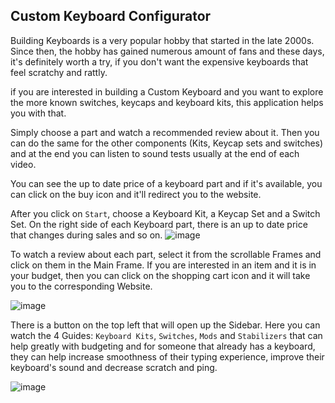 


                                    
## Custom Keyboard Configurator
                            
Building Keyboards is a very popular hobby that started in the late 2000s. Since then, the hobby has gained numerous amount of fans and these days, it's definitely worth a try, if you don't want the expensive keyboards that feel scratchy and rattly.

if you are interested in building a Custom Keyboard and you want to explore the more known switches, keycaps and keyboard kits, this application helps you with that. 

Simply choose a part and watch a recommended review about it. Then you can do the same for the other components (Kits, Keycap sets and switches) and at the end you can listen to sound tests usually at the end of each video. 

You can see the up to date price of a keyboard part and if it's available, you can click on the buy icon and it'll redirect you to the website.


After you click on ``Start``, choose a Keyboard Kit, a Keycap Set and a Switch Set. On the right side of each Keyboard part, there is an up to date price that changes during sales and so on. 
![image](https://user-images.githubusercontent.com/120993360/234740825-877beefb-8f23-4fda-acc6-07b5cf15c316.png)

To watch a review about each part, select it from the scrollable Frames and click on them in the Main Frame. If you are interested in an item and it is in your budget, then you can click on the shopping cart icon and it will take you to the corresponding Website. 

![image](https://user-images.githubusercontent.com/120993360/234732854-c443aafc-d76f-4bbc-a11c-e90b0a9a04a5.png)

There is a button on the top left that will open up the Sidebar. Here you can watch the 4 Guides: ``Keyboard Kits``, ``Switches``, ``Mods`` and ``Stabilizers`` that can help greatly with budgeting and for someone that already has a keyboard, they can help increase smoothness of their typing experience, improve their keyboard's sound and decrease scratch and ping.

![image](https://user-images.githubusercontent.com/120993360/234732802-ce2957e7-34b2-4ea6-baba-64cf737e3cef.png)

